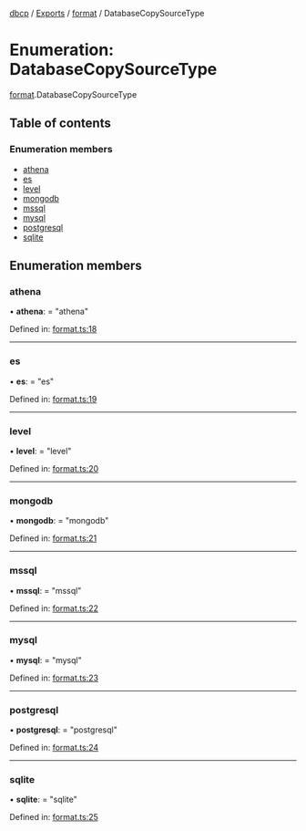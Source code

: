 [dbcp](../README.md) / [Exports](../modules.md) / [format](../modules/format.md) / DatabaseCopySourceType

# Enumeration: DatabaseCopySourceType

[format](../modules/format.md).DatabaseCopySourceType

## Table of contents

### Enumeration members

- [athena](format.databasecopysourcetype.md#athena)
- [es](format.databasecopysourcetype.md#es)
- [level](format.databasecopysourcetype.md#level)
- [mongodb](format.databasecopysourcetype.md#mongodb)
- [mssql](format.databasecopysourcetype.md#mssql)
- [mysql](format.databasecopysourcetype.md#mysql)
- [postgresql](format.databasecopysourcetype.md#postgresql)
- [sqlite](format.databasecopysourcetype.md#sqlite)

## Enumeration members

### athena

• **athena**: = "athena"

Defined in: [format.ts:18](https://github.com/wholebuzz/dbcp/blob/master/src/format.ts#L18)

___

### es

• **es**: = "es"

Defined in: [format.ts:19](https://github.com/wholebuzz/dbcp/blob/master/src/format.ts#L19)

___

### level

• **level**: = "level"

Defined in: [format.ts:20](https://github.com/wholebuzz/dbcp/blob/master/src/format.ts#L20)

___

### mongodb

• **mongodb**: = "mongodb"

Defined in: [format.ts:21](https://github.com/wholebuzz/dbcp/blob/master/src/format.ts#L21)

___

### mssql

• **mssql**: = "mssql"

Defined in: [format.ts:22](https://github.com/wholebuzz/dbcp/blob/master/src/format.ts#L22)

___

### mysql

• **mysql**: = "mysql"

Defined in: [format.ts:23](https://github.com/wholebuzz/dbcp/blob/master/src/format.ts#L23)

___

### postgresql

• **postgresql**: = "postgresql"

Defined in: [format.ts:24](https://github.com/wholebuzz/dbcp/blob/master/src/format.ts#L24)

___

### sqlite

• **sqlite**: = "sqlite"

Defined in: [format.ts:25](https://github.com/wholebuzz/dbcp/blob/master/src/format.ts#L25)
